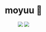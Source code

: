 <div align="center">
  
# moyuu 🌙
![](https://github-readme-stats.vercel.app/api?username=moyuu-az&show_icons=true&theme=graywhite&hide_border=true)
![](https://github-readme-stats.vercel.app/api/top-langs/?username=moyuu-az&layout=compact&theme=graywhite&hide_border=true)
